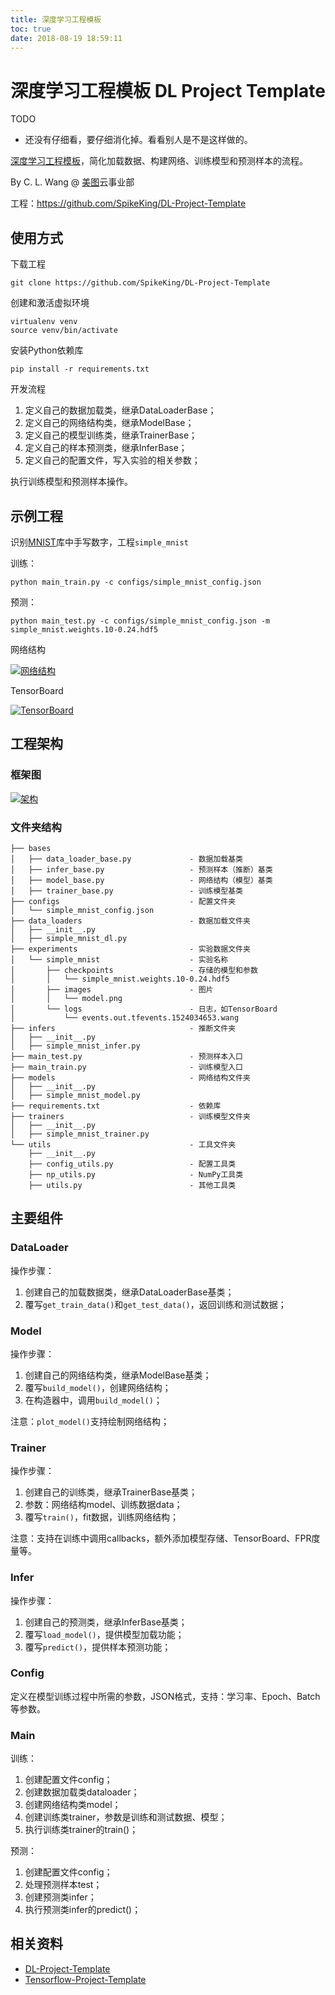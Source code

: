 ```yaml
---
title: 深度学习工程模板
toc: true
date: 2018-08-19 18:59:11
---
```

# 深度学习工程模板 DL Project Template

TODO

- 还没有仔细看，要仔细消化掉。看看别人是不是这样做的。


[深度学习工程模板](https://github.com/SpikeKing/DL-Project-Template)，简化加载数据、构建网络、训练模型和预测样本的流程。

By C. L. Wang @ [美图](http://www.meipai.com/)云事业部

工程：<https://github.com/SpikeKing/DL-Project-Template>

## 使用方式

下载工程

```
git clone https://github.com/SpikeKing/DL-Project-Template
```

创建和激活虚拟环境

```
virtualenv venv
source venv/bin/activate
```

安装Python依赖库

```
pip install -r requirements.txt
```

开发流程

1. 定义自己的数据加载类，继承DataLoaderBase；
2. 定义自己的网络结构类，继承ModelBase；
3. 定义自己的模型训练类，继承TrainerBase；
4. 定义自己的样本预测类，继承InferBase；
5. 定义自己的配置文件，写入实验的相关参数；

执行训练模型和预测样本操作。

## 示例工程

识别[MNIST](http://yann.lecun.com/exdb/mnist/)库中手写数字，工程`simple_mnist`

训练：

```
python main_train.py -c configs/simple_mnist_config.json
```

预测：

```
python main_test.py -c configs/simple_mnist_config.json -m simple_mnist.weights.10-0.24.hdf5
```

网络结构

[![网络结构](https://github.com/SpikeKing/DL-Project-Template/raw/master/doc/model.png)](https://github.com/SpikeKing/DL-Project-Template/blob/master/doc/model.png)

TensorBoard

[![TensorBoard](https://github.com/SpikeKing/DL-Project-Template/raw/master/doc/tb.png)](https://github.com/SpikeKing/DL-Project-Template/blob/master/doc/tb.png)

## 工程架构

### 框架图

[![架构](https://github.com/SpikeKing/DL-Project-Template/raw/master/doc/arc.png)](https://github.com/SpikeKing/DL-Project-Template/blob/master/doc/arc.png)

### 文件夹结构

```
├── bases
│   ├── data_loader_base.py             - 数据加载基类
│   ├── infer_base.py                   - 预测样本（推断）基类
│   ├── model_base.py                   - 网络结构（模型）基类
│   ├── trainer_base.py                 - 训练模型基类
├── configs                             - 配置文件夹
│   └── simple_mnist_config.json
├── data_loaders                        - 数据加载文件夹
│   ├── __init__.py
│   ├── simple_mnist_dl.py
├── experiments                         - 实验数据文件夹
│   └── simple_mnist                    - 实验名称
│       ├── checkpoints                 - 存储的模型和参数
│       │   └── simple_mnist.weights.10-0.24.hdf5
│       ├── images                      - 图片
│       │   └── model.png
│       └── logs                        - 日志，如TensorBoard
│           └── events.out.tfevents.1524034653.wang
├── infers                              - 推断文件夹
│   ├── __init__.py
│   ├── simple_mnist_infer.py
├── main_test.py                        - 预测样本入口
├── main_train.py                       - 训练模型入口
├── models                              - 网络结构文件夹
│   ├── __init__.py
│   ├── simple_mnist_model.py
├── requirements.txt                    - 依赖库
├── trainers                            - 训练模型文件夹
│   ├── __init__.py
│   ├── simple_mnist_trainer.py
└── utils                               - 工具文件夹
    ├── __init__.py
    ├── config_utils.py                 - 配置工具类
    ├── np_utils.py                     - NumPy工具类
    ├── utils.py                        - 其他工具类
```

## 主要组件

### DataLoader

操作步骤：

1. 创建自己的加载数据类，继承DataLoaderBase基类；
2. 覆写`get_train_data()`和`get_test_data()`，返回训练和测试数据；

### Model

操作步骤：

1. 创建自己的网络结构类，继承ModelBase基类；
2. 覆写`build_model()`，创建网络结构；
3. 在构造器中，调用`build_model()`；

注意：`plot_model()`支持绘制网络结构；

### Trainer

操作步骤：

1. 创建自己的训练类，继承TrainerBase基类；
2. 参数：网络结构model、训练数据data；
3. 覆写`train()`，fit数据，训练网络结构；

注意：支持在训练中调用callbacks，额外添加模型存储、TensorBoard、FPR度量等。

### Infer

操作步骤：

1. 创建自己的预测类，继承InferBase基类；
2. 覆写`load_model()`，提供模型加载功能；
3. 覆写`predict()`，提供样本预测功能；

### Config

定义在模型训练过程中所需的参数，JSON格式，支持：学习率、Epoch、Batch等参数。

### Main

训练：

1. 创建配置文件config；
2. 创建数据加载类dataloader；
3. 创建网络结构类model；
4. 创建训练类trainer，参数是训练和测试数据、模型；
5. 执行训练类trainer的train()；

预测：

1. 创建配置文件config；
2. 处理预测样本test；
3. 创建预测类infer；
4. 执行预测类infer的predict()；










## 相关资料

- [DL-Project-Template](https://github.com/SpikeKing/DL-Project-Template)
- [Tensorflow-Project-Template](https://github.com/MrGemy95/Tensorflow-Project-Template)
